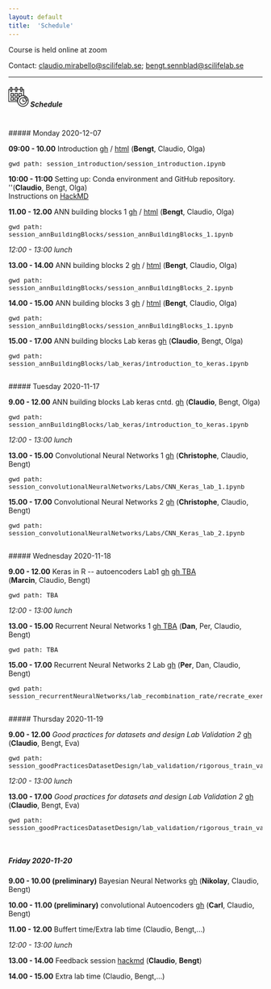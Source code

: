 ```yaml
---
layout: default
title:  'Schedule'
---
```


Course is held online at zoom

Contact: [claudio.mirabello@scilifelab.se](claudio.mirabello@scilifelab.se); [bengt.sennblad@scilifelab.se](bengt.sennblad@scilifelab.se)

----

##### <img border="0" src="icons/schedule-02.svg" width="40" height="40"> Schedule
<br/>
##### Monday 2020-12-07

**09:00 - 10.00** Introduction
[gh](https://github.com/NBISweden/workshop-neural-nets-and-deep-learning/blob/master/session_introduction/session_introduction.ipynb) / [html](session_introduction/session_introduction.html)
(**Bengt**, Claudio, Olga)  
<font size=2>
```
gwd path: session_introduction/session_introduction.ipynb
```
</font>


**10:00 - 11:00** Setting up: Conda environment and GitHub repository. ''(**Claudio**, Bengt, Olga)  
Instructions on [HackMD](https://hackmd.io/fZc9DFyDSOO5Kd4RORb4Uw)

**11.00 - 12.00** ANN building blocks 1
[gh](https://github.com/NBISweden/workshop-neural-nets-and-deep-learning/session_annBuildingBlocks/session_annBuildingBlocks_1.ipynb) / [html](session_annBuildingBlocks/session_annBuildingBlocks_1.html)
(**Bengt**, Claudio, Olga)  
<font size=2>
```
gwd path: session_annBuildingBlocks/session_annBuildingBlocks_1.ipynb
```
</font>

*12:00 - 13:00 lunch*

**13.00 - 14.00** ANN building blocks 2
[gh](https://github.com/NBISweden/workshop-neural-nets-and-deep-learning/session_annBuildingBlocks/session_annBuildingBlocks_2.ipynb) / [html](session_annBuildingBlocks/session_annBuildingBlocks_2.html)
(**Bengt**, Claudio, Olga)  
<font size=2>
```
gwd path: session_annBuildingBlocks/session_annBuildingBlocks_2.ipynb
```
</font>

**14.00 - 15.00** ANN building blocks 3
[gh](https://github.com/NBISweden/workshop-neural-nets-and-deep-learning/session_annBuildingBlocks/session_annBuildingBlocks_3.ipynb) / [html](session_annBuildingBlocks_3.html)
(**Bengt**, Claudio, Olga)  
<font size=2>
```
gwd path: session_annBuildingBlocks/session_annBuildingBlocks_1.ipynb
```
</font>

**15.00 - 17.00** ANN building blocks Lab keras
[gh](session_annBuildingBlocks/lab_keras/introduction_to_keras.ipynb)
(**Claudio**, Bengt, Olga)  
<font size=2>
```
gwd path: session_annBuildingBlocks/lab_keras/introduction_to_keras.ipynb
```
</font>

<br/>
##### Tuesday 2020-11-17

**9.00 - 12.00** ANN building blocks Lab keras cntd.
[gh](session_annBuildingBlocks/lab_keras/introduction_to_keras.ipynb)
(**Claudio**, Bengt, Olga)  
<font size=2>
```
gwd path: session_annBuildingBlocks/lab_keras/introduction_to_keras.ipynb
```
</font>


*12:00 - 13:00 lunch*

**13.00 - 15.00** Convolutional Neural Networks 1 [gh](https://github.com/NBISweden/workshop-neural-nets-and-deep-learning/tree/master/session_convolutionalNeuralNetworks/Labs/CNN_Keras_lab_1.ipynb) (**Christophe**, Claudio, Bengt)
<font size=2>
```
gwd path: session_convolutionalNeuralNetworks/Labs/CNN_Keras_lab_1.ipynb
```
</font>

**15.00 - 17.00** Convolutional Neural Networks 2 [gh](https://github.com/NBISweden/workshop-neural-nets-and-deep-learning/tree/master/session_convolutionalNeuralNetworks/Labs/CNN_Keras_lab_2.ipynb) (**Christophe**, Claudio, Bengt)
<font size=2>
```
gwd path: session_convolutionalNeuralNetworks/Labs/CNN_Keras_lab_2.ipynb
```
</font>


<br/>
##### Wednesday 2020-11-18

**9.00 - 12.00** Keras in R -- autoencoders Lab1 [gh](session_rAutoencoders/session_rAutoencoders.ipynb)
[gh TBA](TBA)  
(**Marcin**, Claudio, Bengt)  
<font size=2>
```
gwd path: TBA
```
</font>

*12:00 - 13:00 lunch*

**13.00 - 15.00** Recurrent Neural Networks 1
[gh TBA](b)
(**Dan**, Per, Claudio, Bengt)
<font size=2>
```
gwd path: TBA
```
</font>

**15.00 - 17.00** Recurrent Neural Networks 2 Lab
[gh](https://github.com/NBISweden/workshop-neural-nets-and-deep-learning/blob/master/session_recurrentNeuralNetworks/lab_recombination_rate/recrate_exercise.ipynb)
(**Per**, Dan, Claudio, Bengt)
<font size=2>
```
gwd path: session_recurrentNeuralNetworks/lab_recombination_rate/recrate_exercise.ipynb
```
</font>


<br/>
##### Thursday 2020-11-19

**9.00 - 12.00** *Good practices for datasets and design Lab Validation 2* [gh](https://github.com/NBISweden/workshop-neural-nets-and-deep-learning/blob/master/session_goodPracticesDatasetDesign/lab_validation/rigorous_train_validation_splitting.ipynb) (**Claudio**, Bengt, Eva)  
<font size=2>
```
gwd path: session_goodPracticesDatasetDesign/lab_validation/rigorous_train_validation_splitting.ipynb
```
</font>

*12:00 - 13:00 lunch*


**13.00 - 17.00** *Good practices for datasets and design Lab Validation 2* [gh](https://github.com/NBISweden/workshop-neural-nets-and-deep-learning/blob/master/session_goodPracticesDatasetDesign/lab_validation/rigorous_train_validation_splitting.ipynb) (**Claudio**, Bengt, Eva)
<font size=2>
```
gwd path: session_goodPracticesDatasetDesign/lab_validation/rigorous_train_validation_splitting.ipynb
```
</font>

<br/>

##### Friday 2020-11-20

**9.00 - 10.00 (preliminary)** Bayesian Neural Networks [gh](session_bnn/session_bnn.ipynb) (**Nikolay**, Claudio, Bengt)

**10.00 - 11.00 (preliminary)** convolutional Autoencoders  [gh](session_ca/session_ca.ipynb) (**Carl**, Claudio, Bengt)

**11.00 - 12.00** Buffert time/Extra lab time (Claudio, Bengt,...)

*12:00 - 13:00 lunch*

**13.00 - 14.00** Feedback session [hackmd](session_feedback/session_feedback.xx) (**Claudio**, **Bengt**)

**14.00 - 15.00** Extra lab time (Claudio, Bengt,...)

<br/><br/>
